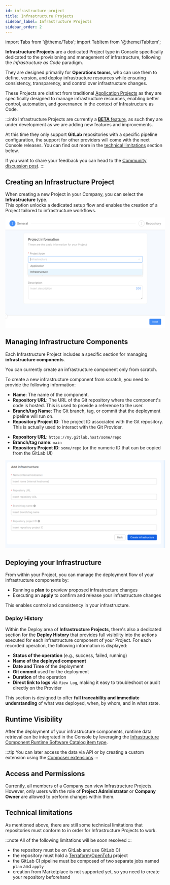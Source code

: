 ```yaml
---
id: infrastructure-project
title: Infrastructure Projects
sidebar_label: Infrastructure Projects
sidebar_order: 2
---
```


import Tabs from '@theme/Tabs';
import TabItem from '@theme/TabItem';

**Infrastructure Projects** are a dedicated Project type in Console specifically dedicated to the provisioning and management of infrastructure, following the *Infrastructure as Code* paradigm.

They are designed primarily for **Operations teams**, who can use them to define, version,
and deploy infrastructure resources while ensuring consistency, transparency, and control over infrastructure changes.

These Projects are distinct from traditional [Application Projects](/console/project-configuration/application-project.md) as they are specifically designed to manage infrastructure resources,
enabling better control, automation, and governance in the context of Infrastructure as Code.

:::info
Infrastructure Projects are currently a [**BETA** feature](/info/version_policy.md#feature-preview-and-beta), as such they are under development as we are adding new features and improvements.

At this time they only support **GitLab** repositories with a specific pipeline configuration, the support for other providers will come with the next Console releases.
You can find out more in the [technical limitations](#technical-limitations) section below.

If you want to share your feedback you can head to the [Community discussion post](https://github.com/mia-platform/community/discussions/612).
:::

## Creating an Infrastructure Project

When creating a new Project in your Company, you can select the **Infrastructure** type.  
This option unlocks a dedicated setup flow and enables the creation of a Project tailored to infrastructure workflows.

![Infrastructure Project selection](./img/infrastructure-project-selection.png)

## Managing Infrastructure Components

Each Infrastructure Project includes a specific section for managing **infrastructure components**.

You can currently create an infrastructure component only from scratch.

To create a new infrastructure component from scratch, you need to provide the following information:

- **Name**: The name of the component.  
- **Repository URL**: The URL of the Git repository where the component's code is hosted. This is used to provide a reference to the user.
- **Branch/tag Name**: The Git branch, tag, or commit that the deployment pipeline will run on.  
- **Repository Project ID**: The project ID associated with the Git repository. This is actually used to interact with the Git Provider.

<Tabs>
<TabItem value="GitLab-Example" label="GitLab" default>

- **Repository URL**: `https://my.gitlab.host/some/repo`
- **Branch/tag name**: `main`
- **Repository Project ID**: `some/repo` (or the numeric ID that can be copied from the GitLab UI)

</TabItem>
</Tabs>

![Add Infrastructure Component](./img/add-infrastructure-component.png)

## Deploying your Infrastructure

From within your Project, you can manage the deployment flow of your infrastructure components by:

- Running a **plan** to preview proposed infrastructure changes  
- Executing an **apply** to confirm and release your infrastructure changes

This enables control and consistency in your infrastructure.

### Deploy History

Within the Deploy area of **Infrastructure Projects**, there's also a dedicated section for the **Deploy History** that provides full visibility into the actions executed for each infrastructure component of your Project. For each recorded operation, the following information is displayed:

- **Status of the operation** (e.g., success, failed, running)  
- **Name of the deployed component**  
- **Date and Time** of the deployment  
- **Git commit** used for the deployment  
- **Duration** of the operation  
- **Direct link to logs** via `View Log`, making it easy to troubleshoot or audit directly on the Provider 

This section is designed to offer **full traceability and immediate understanding** of what was deployed, when, by whom, and in what state.

## Runtime Visibility

After the deployment of your infrastructure components, runtime data retrieval can be integrated in the Console by leveraging the [Infrastructure Component Runtime Software Catalog item type](/software-catalog/items-manifest/infrastructure-component-runtime.md).

:::tip
You can later access the data via API or by creating a custom extension using the [Composer extensions](/console/company-configuration/extensions.md#add-new-extension)
:::

## Access and Permissions

Currently, all members of a Company can view Infrastructure Projects.  
However, only users with the role of **Project Administrator** or **Company Owner** are allowed to perform changes within them.

## Technical limitations

As mentioned above, there are still some technical limitations that repositories must conform to in order for Infrastructure Projects to work.

:::note
All of the following limitations will be soon resolved
:::

- the repository must be on GitLab and use GitLab CI
- the repository must hold a [Terraform](https://www.hashicorp.com/en/products/terraform)/[OpenTofu](https://opentofu.org/) project
- the GitLab CI pipeline must be composed of two separate jobs named `plan` and `apply`
- creation from Marketplace is not supported yet, so you need to create your repository beforehand

